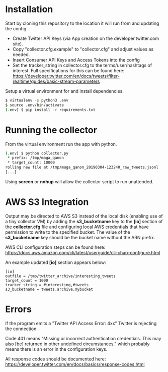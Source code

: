 # Installation
Start by cloning this repository to the location it will run from and updating the config.
* Create Twitter API Keys (via App creation on the developer.twitter.com site).
* Copy "collector.cfg.example" to "collector.cfg" and adjust values as needed.
* Insert Consumer API Keys and Access Tokens into the config
 * Set the tracker_string in collector.cfg to the terms/user/hashtags of interest. Full specifications for this can be found here: https://developer.twitter.com/en/docs/tweets/filter-realtime/guides/basic-stream-parameters

Setup a virtual environment for and install dependencies.
```sh
$ virtualenv -p python3 .env
$ source .env/bin/activate
(.env) $ pip install -r requirements.txt
```

# Running the collector
From the virtual environment run the app with python.
```sh
(.env) $ python collector.py
 * prefix: /tmp/maga_qanon
 * target_count: 10000
rolling new file at /tmp/maga_qanon_20190304-123240_raw_tweets.jsonl
[...]
```
Using **screen** or **nohup** will allow the collector script to run unattended.

# AWS S3 Integration
Output may be directed to AWS S3 instead of the local disk (enabling use of a tiny collector VM) by adding the **s3_bucketname** key to the __[io]__ section of the __collector.cfg__ file and configuring local AWS credentials that have permission to write to the specified bucket. The value of the __s3_bucketname__ key should be the bucket name without the ARN prefix.

AWS CLI configuration steps can be found here: https://docs.aws.amazon.com/cli/latest/userguide/cli-chap-configure.html

An example updated __[io]__ section appears below:
```
[io]
outfile = /tmp/twitter_archive/interesting_tweets
target_count = 1000
tracker_string = #interesting,#tweets
s3_bucketname = tweets.archive.mybucket
```

# Errors
If the program emits a "Twitter API Access Error: 4xx" Twitter is rejecting the connection.

Code 401 means "Missing or incorrect authentication credentials. This may also [be] returned in other undefined circumstances." which probably means there is an error in the configuration keys.

All response codes should be documented here: https://developer.twitter.com/en/docs/basics/response-codes.html

